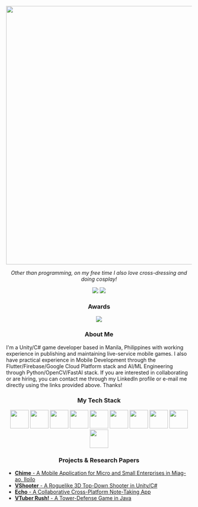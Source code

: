 <p align=center><img src=https://i.imgur.com/yLY3uAS.jpeg width=700></p>

<p align=center><i>Other than programming, on my free time I also love cross-dressing and doing cosplay! </i></p> 

<p align=center><a href=https://www.linkedin.com/in/gcciudadano><img src="https://img.shields.io/badge/linkedin-%230077B5.svg?style=for-the-badge&logo=linkedin&logoColor=white"></a> <a href="mailto:gcciudadano@gmail.com"><img src="https://img.shields.io/badge/Gmail-D14836?style=for-the-badge&logo=gmail&logoColor=white"></a><a href=""></a></p>

<h3 align=center>Awards</h3>

<p align=center><a href="https://www.codewars.com/users/gxxcddn/"><img src="https://www.codewars.com/users/gxxcddn/badges/micro"></a></p>

<h3 align=center>About Me</h3>

I'm a Unity/C# game developer based in Manila, Philippines with working experience in publishing and maintaining live-service mobile games. I also have practical experience in Mobile Development through the Flutter/Firebase/Google Cloud Platform stack and AI/ML Engineering through Python/OpenCV/FastAI stack. If you are interested in collaborating or are hiring, you can contact me through my LinkedIn profile or e-mail me directly using the links provided above. Thanks!

<h3 align=center>My Tech Stack</h3>

<p align=center>
<img src="https://user-images.githubusercontent.com/25181517/192158954-f88b5814-d510-4564-b285-dff7d6400dad.png" width="50"> <img src="https://user-images.githubusercontent.com/25181517/183898674-75a4a1b1-f960-4ea9-abcb-637170a00a75.png" width="50"> <img src="https://user-images.githubusercontent.com/25181517/183890598-19a0ac2d-e88a-4005-a8df-1ee36782fde1.png" width="50"> <img src="https://user-images.githubusercontent.com/25181517/183423507-c056a6f9-1ba8-4312-a350-19bcbc5a8697.png" width="50"> <img src="https://user-images.githubusercontent.com/25181517/117201156-9a724800-adec-11eb-9a9d-3cd0f67da4bc.png" width="50"> <img src="https://user-images.githubusercontent.com/25181517/121405384-444d7300-c95d-11eb-959f-913020d3bf90.png" width="50"> <img src="https://user-images.githubusercontent.com/25181517/193427941-9437dbbe-376f-40dc-9573-0ef5c02a26a7.png" width="50"> <img src="https://user-images.githubusercontent.com/25181517/186150365-da1eccce-6201-487c-8649-45e9e99435fd.png" width="50"> <img src="https://user-images.githubusercontent.com/25181517/189716855-2c69ca7a-5149-4647-936d-780610911353.png" width="50"> <img src="https://user-images.githubusercontent.com/25181517/183911547-990692bc-8411-4878-99a0-43506cdb69cf.png" width="50">
</p>

<h3 align=center>Projects & Research Papers</h3>

- [**Chime** - A Mobile Application for Micro and Small Enterprises in Miag-ao, Iloilo](https://github.com/giociudadano/Chime)
- [**VShooter** - A Roguelike 3D Top-Down Shooter in Unity/C#](https://github.com/giociudadano/VShooter)
- [**Echo** - A Collaborative Cross-Platform Note-Taking App](https://github.com/giociudadano/Echo)
- [**VTuber Rush!** - A Tower-Defense Game in Java](https://github.com/giociudadano/vtuber-rush)

